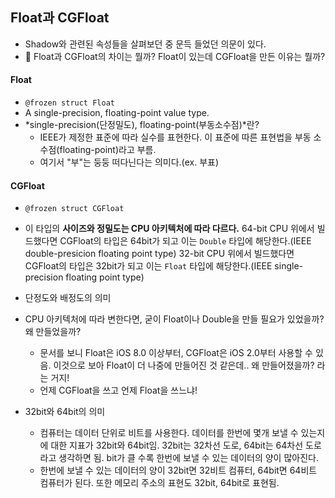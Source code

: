 ## Float과 CGFloat
- Shadow와 관련된 속성들을 살펴보던 중 문득 들었던 의문이 있다.
- 🤔  Float과 CGFloat의 차이는 뭘까? Float이 있는데 CGFloat을 만든 이유는 뭘까?

#### <b>Float</b>
- `@frozen struct Float`
- A single-precision, floating-point value type.
- *single-precision(단정밀도), floating-point(부동소수점)*란?
    - IEEE가 제정한 표준에 따라 실수를 표현한다. 이 표준에 따른 표현법을 부동 소수점(floating-point)라고 부름.
    - 여기서 "부"는 둥둥 떠다닌다는 의미다.(ex. 부표)


#### <b>CGFloat</b>
- `@frozen struct CGFloat`
- 이 타입의 **사이즈와 정밀도는 CPU 아키텍처에 따라 다르다.** 64-bit CPU 위에서 빌드했다면 CGFloat의 타입은 64bit가 되고 이는 `Double` 타입에 해당한다.(IEEE double-presicion floating point type) 32-bit CPU 위에서 빌드했다면 CGFloat의 타입은 32bit가 되고 이는 `Float` 타입에 해당한다.(IEEE single-precision floating point type)


- 단정도와 배정도의 의미
- CPU 아키텍처에 따라 변한다면, 굳이 Float이나 Double을 만들 필요가 있었을까? 왜 만들었을까?
    - 문서를 보니 Float은 iOS 8.0 이상부터, CGFloat은 iOS 2.0부터 사용할 수 있음. 이것으로 보아 Float이 더 나중에 만들어진 것 같은데.. 왜 만들어졌을까? 라는 거지!
    - 언제 CGFloat을 쓰고 언제 Float을 쓰느냐!
- 32bit와 64bit의 의미
    - 컴퓨터는 데이터 단위로 비트를 사용한다. 데이터를 한번에 몇개 보낼 수 있는지에 대한 지표가 32bit와 64bit임. 32bit는 32차선 도로, 64bit는 64차선 도로라고 생각하면 됨. bit가 클 수록 한번에 보낼 수 있는 데이터의 양이 많아진다.
    - 한번에 보낼 수 있는 데이터의 양이 32bit면 32비트 컴퓨터, 64bit면 64비트 컴퓨터가 된다. 또한 메모리 주소의 표현도 32bit, 64bit로 표현됨.

